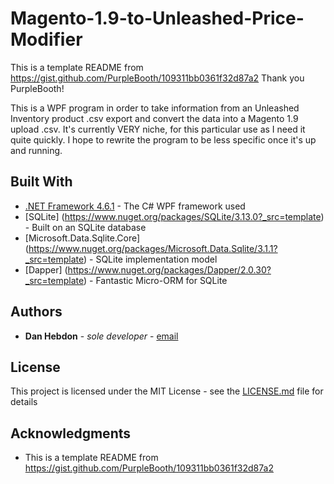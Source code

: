 # Magento-1.9-to-Unleashed-Price-Modifier

This is a template README from https://gist.github.com/PurpleBooth/109311bb0361f32d87a2
Thank you PurpleBooth!

This is a WPF program in order to take information from an Unleashed Inventory product .csv export and convert the data into a Magento 1.9 upload .csv.
It's currently VERY niche, for this particular use as I need it quite quickly. I hope to rewrite the program to be less specific once it's up and running.

## Built With

* [.NET Framework 4.6.1](https://www.microsoft.com/en-au/download/details.aspx?id=49981) - The C# WPF framework used
* [SQLite] (https://www.nuget.org/packages/SQLite/3.13.0?_src=template) - Built on an SQLite database
* [Microsoft.Data.Sqlite.Core] (https://www.nuget.org/packages/Microsoft.Data.Sqlite/3.1.1?_src=template) - SQLite implementation model
* [Dapper] (https://www.nuget.org/packages/Dapper/2.0.30?_src=template) - Fantastic Micro-ORM for SQLite

## Authors

* **Dan Hebdon** - *sole developer* - [email](mailto:hello@danhebdon.com)

## License

This project is licensed under the MIT License - see the [LICENSE.md](LICENSE.md) file for details

## Acknowledgments

* This is a template README from https://gist.github.com/PurpleBooth/109311bb0361f32d87a2
